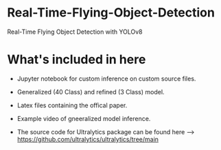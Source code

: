 # Real-Time-Flying-Object-Detection
Real-Time Flying Object Detection with YOLOv8


# What's included in here
* Jupyter notebook for custom inference on custom source files.
* Generalized (40 Class) and refined (3 Class) model.
* Latex files containing the offical paper.
* Example video of gneeralized model inference.

* The source code for Ultralytics package can be found here --> https://github.com/ultralytics/ultralytics/tree/main
